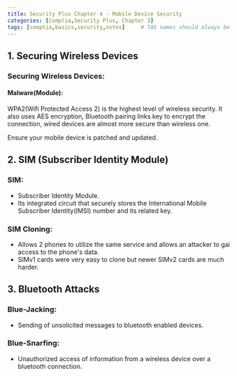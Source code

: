 ```yaml
---
title: Security Plus Chapter 4 - Mobile Device Security
categories: [Comptia,Security Plus, Chapter 3]
tags: [comptia,basics,security,notes]     # TAG names should always be lowercase
---
```


## 1. Securing Wireless Devices
	
### Securing Wireless Devices:
#### Malware(Module):
WPA2(Wifi Protected Access 2) is the highest level of wireless security. It also uses AES encryption, Bluetooth pairing links key to encrypt the connection, wired devices are almost more secure than wireless one.
	        
Ensure your mobile device is patched and updated.
	
## 2. SIM (Subscriber Identity Module)
	
### SIM:
+ Subscriber Identity Module.
+ Its integrated circuit that securely stores the International Mobile Subscriber Identity(IMSI) number and its related key.
	
### SIM Cloning:
+ Allows 2 phones to utilize the same service and allows an attacker to gai access to the phone's data.
+ SIMv1 cards were very easy to clone but newer SIMv2 cards are much harder.
	
## 3. Bluetooth Attacks
	
### Blue-Jacking:
+ Sending of unsolicited messages to bluetooth enabled devices.
	
### Blue-Snarfing:
+ Unauthorized access of information from a wireless device over a bluetooth connection.
	
	
	
	
